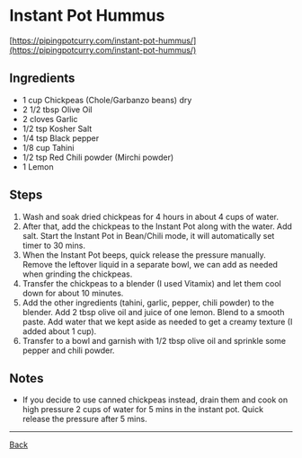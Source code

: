 # Instant Pot Hummus
[https://pipingpotcurry.com/instant-pot-hummus/](https://pipingpotcurry.com/instant-pot-hummus/)

## Ingredients

- 1 cup Chickpeas (Chole/Garbanzo beans) dry
- 2 1/2 tbsp Olive Oil
- 2 cloves Garlic
- 1/2 tsp Kosher Salt
- 1/4 tsp Black pepper
- 1/8 cup Tahini
- 1/2 tsp Red Chili powder (Mirchi powder)
- 1 Lemon

## Steps

1. Wash and soak dried chickpeas for 4 hours in about 4 cups of water.   
2. After that, add the chickpeas to the Instant Pot along with the water.  Add salt. Start the Instant Pot in Bean/Chili mode, it will automatically set timer to 30 mins.  
3. When the Instant Pot beeps, quick release the pressure manually. Remove the leftover liquid in a separate bowl, we can add as needed when grinding the chickpeas.
4. Transfer the chickpeas to a blender (I used Vitamix) and let them cool down for about 10 minutes.
5. Add the other ingredients (tahini, garlic, pepper, chili powder) to the blender. Add 2 tbsp olive oil and juice of one lemon. Blend to a smooth paste. Add water that we kept aside as needed to get a creamy texture (I added about 1 cup).
6. Transfer to a bowl and garnish with 1/2 tbsp olive oil and sprinkle some pepper and chili powder.

## Notes

- If you decide to use canned chickpeas instead, drain them and cook on high pressure 2 cups of water for 5 mins in the instant pot. Quick release the pressure after 5 mins.

---
[Back](../readme.md)